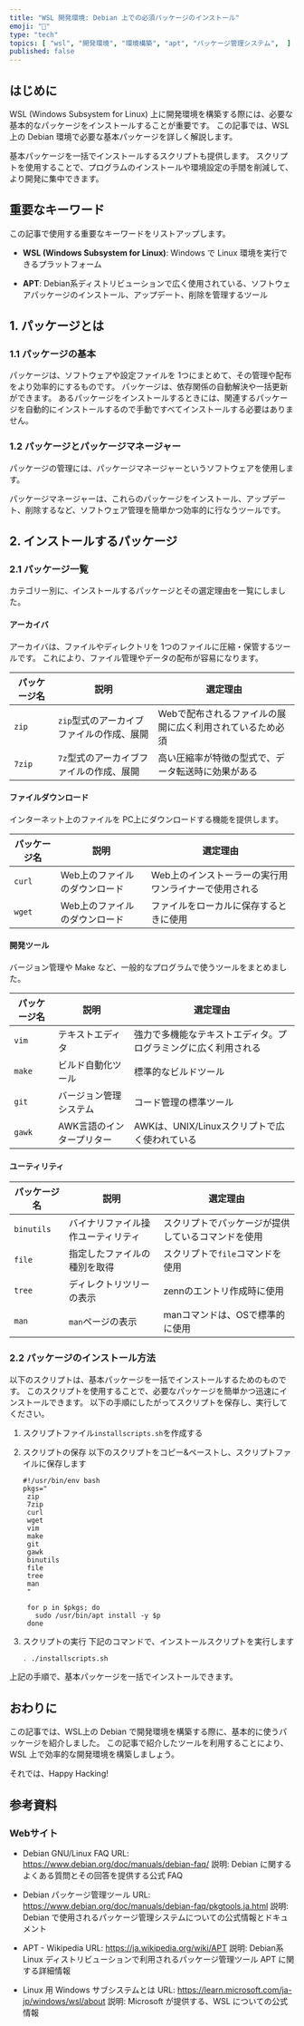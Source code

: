 ```yaml
---
title: "WSL 開発環境: Debian 上での必須パッケージのインストール"
emoji: "🐧"
type: "tech"
topics: [ "wsl", "開発環境", "環境構築", "apt", "パッケージ管理システム",  ]
published: false
---
```


## はじめに

WSL (Windows Subsystem for Linux) 上に開発環境を構築する際には、必要な基本的なパッケージをインストールすることが重要です。
この記事では、WSL上の Debian 環境で必要な基本パッケージを詳しく解説します。

基本パッケージを一括でインストールするスクリプトも提供します。
スクリプトを使用することで、プログラムのインストールや環境設定の手間を削減して、より開発に集中できます。

## 重要なキーワード

この記事で使用する重要なキーワードをリストアップします。

- **WSL (Windows Subsystem for Linux)**:
  Windows で Linux 環境を実行できるプラットフォーム

- **APT**:
  Debian系ディストリビューションで広く使用されている、ソフトウェアパッケージのインストール、アップデート、削除を管理するツール

## 1. パッケージとは

### 1.1 パッケージの基本

パッケージは、ソフトウェアや設定ファイルを 1つにまとめて、その管理や配布をより効率的にするものです。
パッケージは、依存関係の自動解決や一括更新ができます。
あるパッケージをインストールするときには、関連するパッケージを自動的にインストールするので手動ですべてインストールする必要はありません。

### 1.2 パッケージとパッケージマネージャー

パッケージの管理には、パッケージマネージャーというソフトウェアを使用します。

パッケージマネージャーは、これらのパッケージをインストール、アップデート、削除するなど、ソフトウェア管理を簡単かつ効率的に行なうツールです。

## 2. インストールするパッケージ

### 2.1 パッケージ一覧

カテゴリー別に、インストールするパッケージとその選定理由を一覧にしました。

#### アーカイバ

アーカイバは、ファイルやディレクトリを 1つのファイルに圧縮・保管するツールです。
これにより、ファイル管理やデータの配布が容易になります。

| パッケージ名 | 説明 | 選定理由 |
| --- | --- | --- |
| `zip` | `zip`型式のアーカイブファイルの作成、展開 | Webで配布されるファイルの展開に広く利用されているため必須 |
| `7zip` | `7z`型式のアーカイブファイルの作成、展開 | 高い圧縮率が特徴の型式で、データ転送時に効果がある |

#### ファイルダウンロード

インターネット上のファイルを PC上にダウンロードする機能を提供します。

| パッケージ名 | 説明 | 選定理由 |
| --- | --- | --- |
| `curl` | Web上のファイルのダウンロード | Web上のインストーラーの実行用ワンライナーで使用される |
| `wget` | Web上のファイルのダウンロード | ファイルをローカルに保存するときに使用 |

#### 開発ツール

バージョン管理や Make など、一般的なプログラムで使うツールをまとめました。

| パッケージ名 | 説明 | 選定理由 |
| --- | --- | --- |
| `vim` | テキストエディタ |  強力で多機能なテキストエディタ。プログラミングに広く利用される |
| `make` | ビルド自動化ツール | 標準的なビルドツール |
| `git` | バージョン管理システム | コード管理の標準ツール |
| `gawk` | AWK言語のインタープリター | AWKは、UNIX/Linuxスクリプトで広く使われている |

#### ユーティリティ

| パッケージ名 | 説明 | 選定理由 |
| --- | --- | --- |
| `binutils` | バイナリファイル操作ユーティリティ | スクリプトでパッケージが提供しているコマンドを使用 |
| `file` | 指定したファイルの種別を取得 | スクリプトで`file`コマンドを使用 |
| `tree` | ディレクトリツリーの表示 | zennのエントリ作成時に使用 |
| `man` | `man`ページの表示 | manコマンドは、OSで標準的に使用 |

### 2.2 パッケージのインストール方法

以下のスクリプトは、基本パッケージを一括でインストールするためのものです。
このスクリプトを使用することで、必要なパッケージを簡単かつ迅速にインストールできます。
以下の手順にしたがってスクリプトを保存し、実行してください。

1. スクリプトファイル`installscripts.sh`を作成する

2. スクリプトの保存
   以下のスクリプトをコピー&ペーストし、スクリプトファイルに保存します

   ```bash: installscripts.sh
   #!/usr/bin/env bash
   pkgs="
    zip
    7zip
    curl
    wget
    vim
    make
    git
    gawk
    binutils
    file
    tree
    man
    "

    for p in $pkgs; do
      sudo /usr/bin/apt install -y $p
    done

    ```

3. スクリプトの実行
   下記のコマンドで、インストールスクリプトを実行します

   ```bash
   . ./installscripts.sh
   ```

上記の手順で、基本パッケージを一括でインストールできます。

## おわりに

この記事では、WSL上の Debian で開発環境を構築する際に、基本的に使うパッケージを紹介しました。
この記事で紹介したツールを利用することにより、WSL 上で効率的な開発環境を構築しましょう。

それでは、Happy Hacking!

## 参考資料

### Webサイト

- Debian GNU/Linux FAQ
  URL: <https://www.debian.org/doc/manuals/debian-faq/>
  説明: Debian に関するよくある質問とその回答を提供する公式 FAQ

- Debian パッケージ管理ツール
  URL: <https://www.debian.org/doc/manuals/debian-faq/pkgtools.ja.html>
  説明: Debian で使用されるパッケージ管理システムについての公式情報とドキュメント

- APT - Wikipedia
  URL: <https://ja.wikipedia.org/wiki/APT>
  説明: Debian系Linux ディストリビューションで利用されるパッケージ管理ツール APT に関する詳細情報

- Linux 用 Windows サブシステムとは
  URL: <https://learn.microsoft.com/ja-jp/windows/wsl/about>
  説明: Microsoft が提供する、WSL についての公式情報
